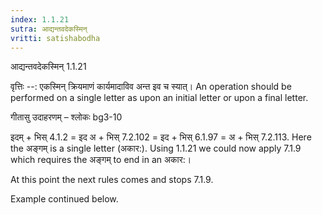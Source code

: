 ```yaml
---
index: 1.1.21
sutra: आद्यन्तवदेकस्मिन्
vritti: satishabodha
---
```



 आद्यन्तवदेकस्मिन् 1.1.21 


वृत्तिः --: एकस्मिन् क्रियमाणं कार्यमादाविव अन्त इव च स्यात्। An operation should be performed on a single letter as upon an initial letter or upon a final letter. 


गीतासु उदाहरणम् – श्लोकः bg3-10 


इदम् + भिस् 4.1.2 = इद अ + भिस् 7.2.102 = इद + भिस् 6.1.97 = अ + भिस् 7.2.113. Here the अङ्गम् is a single letter (अकार:). Using 1.1.21 we could now apply 7.1.9 which requires the अङ्गम् to end in an अकार:। 

At this point the next rules comes and stops 7.1.9. 


Example continued below. 


